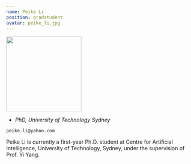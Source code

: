```yaml
---
name: Peike Li
position: gradstudent
avatar: peike_li.jpg
---
```


<img width="200" src="{{site.baseurl}}/images/people/{{page.avatar}}" data-action="zoom">

- _PhD, University of Technology Sydney_<br>
<!--- _Science coach. Collaborator. Transdisciplinary optimist._-->

<i class="fa fa-envelope-o"></i> `peike.li@yahoo.com`

Peike Li is currently a first-year Ph.D. student at Centre for Artificial Intelligence, University of Technology, Sydney, under the supervision of Prof. Yi Yang.
